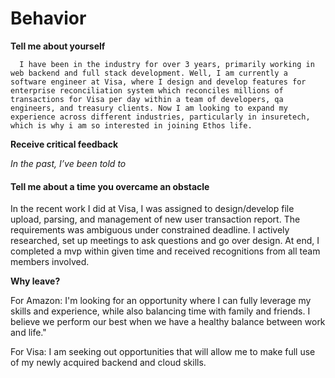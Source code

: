 # Behavior

**Tell me about yourself**

      I have been in the industry for over 3 years, primarily working in web backend and full stack development. Well, I am currently a software engineer at Visa, where I design and develop features for enterprise reconciliation system which reconciles millions of transactions for Visa per day within a team of developers, qa engineers, and treasury clients. Now I am looking to expand my experience across different industries, particularly in insuretech, which is why i am so interested in joining Ethos life.



**Receive critical feedback**

 _In the past, I’ve been told to_ 

#### Tell me about a time you overcame an obstacle

In the recent work I did at Visa, I was assigned to design/develop file upload, parsing, and management of new user transaction report. The requirements was ambiguous under constrained deadline. I actively researched, set up meetings to ask questions and go over design. At end, I completed a mvp within given time and received recognitions from all team members involved.

**Why leave?**

For Amazon: I'm looking for an opportunity where I can fully leverage my skills and experience, while also balancing time with family and friends. I believe we perform our best when we have a healthy balance between work and life."

For Visa: I am seeking out opportunities that will allow me to make full use of my newly acquired backend and cloud skills.

     

